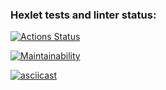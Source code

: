 ### Hexlet tests and linter status:

[![Actions Status](https://github.com/ArchEnemy56/frontend-project-44/workflows/hexlet-check/badge.svg)](https://github.com/ArchEnemy56/frontend-project-44/actions)

[![Maintainability](https://api.codeclimate.com/v1/badges/6ed197e353498181f839/maintainability)](https://codeclimate.com/github/ArchEnemy56/frontend-project-44/maintainability)

[![asciicast](https://asciinema.org/a/3bNlfeV09iLGsIN1tQeUER7Ic.svg)](https://asciinema.org/a/3bNlfeV09iLGsIN1tQeUER7Ic)